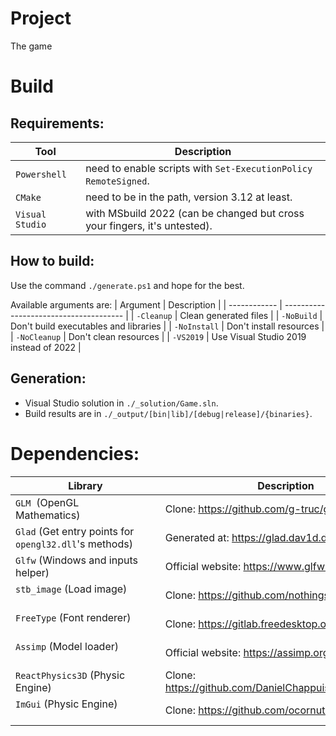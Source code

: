# Project
The game 

# Build
## Requirements:
| Tool            | Description                                                               |
| --------------- | ------------------------------------------------------------------------- |
| `Powershell`    | need to enable scripts with `Set-ExecutionPolicy RemoteSigned`.           |
| `CMake`         | need to be in the path, version 3.12 at least.                            |
| `Visual Studio` | with MSbuild 2022 (can be changed but cross your fingers, it's untested). |

## How to build:
Use the command `./generate.ps1` and hope for the best.

Available arguments are:
| Argument     | Description                            |
| ------------ | -------------------------------------- |
| `-Cleanup`   | Clean generated files                  |
| `-NoBuild`   | Don't build executables and libraries  |
| `-NoInstall` | Don't install resources                |
| `-NoCleanup` | Don't clean resources                  |
| `-VS2019`    | Use Visual Studio 2019 instead of 2022 |


## Generation:
- Visual Studio solution in `./_solution/Game.sln`.
- Build results are in `./_output/[bin|lib]/[debug|release]/{binaries}`.

# Dependencies:
| Library                                                | Description                                             |
| ------------------------------------------------------ | ------------------------------------------------------- |
| `GLM`  (OpenGL Mathematics)                            | Clone: https://github.com/g-truc/glm                    |
| `Glad` (Get entry points for `opengl32.dll`'s methods) | Generated at: https://glad.dav1d.de                     |
| `Glfw` (Windows and inputs helper)                     | Official website: https://www.glfw.org                  |
| `stb_image` (Load image)                               | Clone: https://github.com/nothings/stb                  |
| `FreeType` (Font renderer)                             | Clone: https://gitlab.freedesktop.org/freetype          |
| `Assimp` (Model loader)                                | Official website: https://assimp.org/                   |
| `ReactPhysics3D` (Physic Engine)                       | Clone: https://github.com/DanielChappuis/reactphysics3d |
| `ImGui` (Physic Engine)                                | Clone: https://github.com/ocornut/imgui                 |
